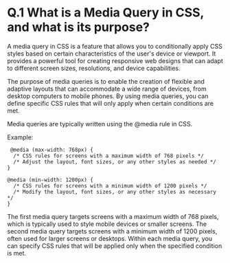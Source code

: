 # Q.1 What is a Media Query in CSS, and what is its purpose?



A media query in CSS is a feature that allows you to conditionally apply CSS styles based on certain characteristics of the user's device or viewport. It provides a powerful tool for creating responsive web designs that can adapt to different screen sizes, resolutions, and device capabilities.

The purpose of media queries is to enable the creation of flexible and adaptive layouts that can accommodate a wide range of devices, from desktop computers to mobile phones. By using media queries, you can define specific CSS rules that will only apply when certain conditions are met.

Media queries are typically written using the @media rule in CSS. 

Example:

```
 @media (max-width: 768px) {
  /* CSS rules for screens with a maximum width of 768 pixels */
  /* Adjust the layout, font sizes, or any other styles as needed */
}

@media (min-width: 1200px) {
  /* CSS rules for screens with a minimum width of 1200 pixels */
  /* Modify the layout, font sizes, or any other styles as necessary */
} 
```

The first media query targets screens with a maximum width of 768 pixels, which is typically used to style mobile devices or smaller screens. 
The second media query targets screens with a minimum width of 1200 pixels, often used for larger screens or desktops. Within each media query, you can specify CSS rules that will be applied only when the specified condition is met.
